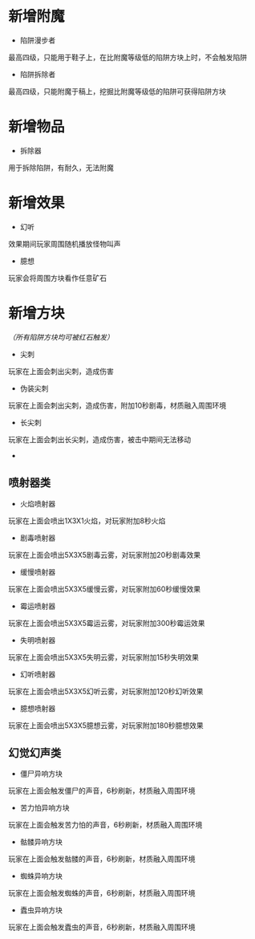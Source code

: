 

# 新增附魔

- 陷阱漫步者 

最高四级，只能用于鞋子上，在比附魔等级低的陷阱方块上时，不会触发陷阱

- 陷阱拆除者

最高四级，只能附魔于稿上，挖掘比附魔等级低的陷阱可获得陷阱方块

# 新增物品

- 拆除器

用于拆除陷阱，有耐久，无法附魔

# 新增效果

- 幻听

效果期间玩家周围随机播放怪物叫声

- 臆想

玩家会将周围方块看作任意矿石

# 新增方块
*（所有陷阱方块均可被红石触发）*

- 尖刺

玩家在上面会刺出尖刺，造成伤害

- 伪装尖刺

玩家在上面会刺出尖刺，造成伤害，附加10秒剧毒，材质融入周围环境

- 长尖刺

玩家在上面会刺出长尖刺，造成伤害，被击中期间无法移动

-

## 喷射器类

- 火焰喷射器

玩家在上面会喷出1X3X1火焰，对玩家附加8秒火焰

- 剧毒喷射器

玩家在上面会喷出5X3X5剧毒云雾，对玩家附加20秒剧毒效果

- 缓慢喷射器

玩家在上面会喷出5X3X5缓慢云雾，对玩家附加60秒缓慢效果

- 霉运喷射器

玩家在上面会喷出5X3X5霉运云雾，对玩家附加300秒霉运效果

- 失明喷射器

玩家在上面会喷出5X3X5失明云雾，对玩家附加15秒失明效果

- 幻听喷射器

玩家在上面会喷出5X3X5幻听云雾，对玩家附加120秒幻听效果

- 臆想喷射器

玩家在上面会喷出5X3X5臆想云雾，对玩家附加180秒臆想效果

## 幻觉幻声类

- 僵尸异响方块

玩家在上面会触发僵尸的声音，6秒刷新，材质融入周围环境

- 苦力怕异响方块

玩家在上面会触发苦力怕的声音，6秒刷新，材质融入周围环境

- 骷髅异响方块

玩家在上面会触发骷髅的声音，6秒刷新，材质融入周围环境

- 蜘蛛异响方块

玩家在上面会触发蜘蛛的声音，6秒刷新，材质融入周围环境

- 蠹虫异响方块

玩家在上面会触发蠹虫的声音，6秒刷新，材质融入周围环境